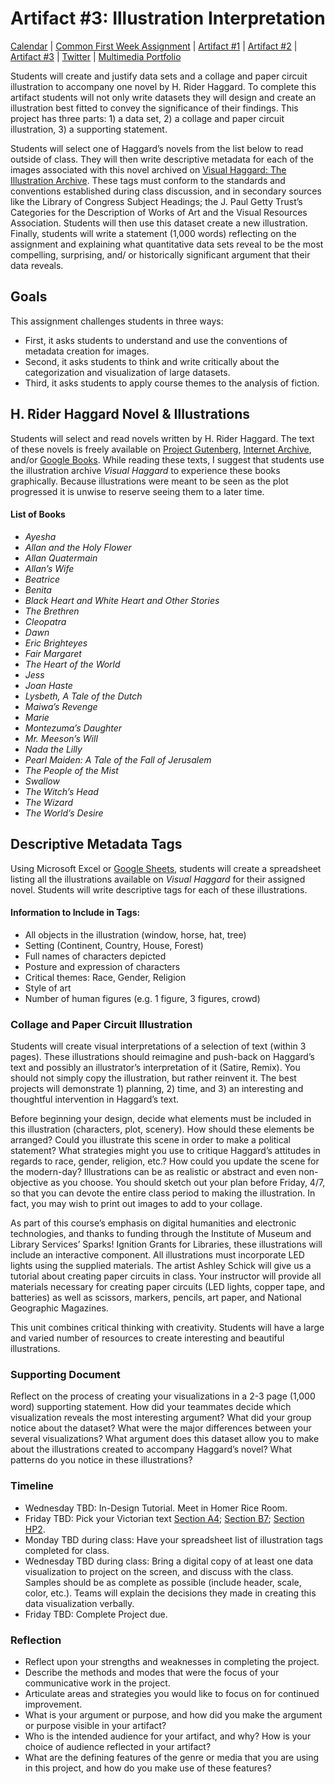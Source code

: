 <link rel="shortcut icon" href="https://kholterhoff.github.io/F17_ENG_1102/favicon.ico" type="image/x-icon">
<link rel="icon" href="https://kholterhoff.github.io/F17_ENG_1102/favicon.ico" type="image/x-icon">

<h1>Artifact #3: Illustration Interpretation</h1>

<a href="https://kholterhoff.github.io/S18_ENG_1102/Victorian_Digital_Humanities">Calendar</a>  |  <a href="https://kholterhoff.github.io/S18_ENG_1102/Common_First_Week_Assignment">Common First Week Assignment</a> | <a href="https://kholterhoff.github.io/S18_ENG_1102/Artifact_1">Artifact #1</a> |  <a href="https://kholterhoff.github.io/S18_ENG_1102/Artifact_2">Artifact #2</a> |  <a href="https://kholterhoff.github.io/S18_ENG_1102/Artifact_3">Artifact #3</a> |  <a href="https://kholterhoff.github.io/S18_ENG_1102/Twitter">Twitter</a> | <a href="https://kholterhoff.github.io/S18_ENG_1102/Multimedia_Portfolio">Multimedia Portfolio</a>

Students will create and justify data sets and a collage and paper circuit illustration to accompany one novel by H. Rider Haggard. To complete this artifact students will not only write datasets they will design and create an illustration best fitted to convey the significance of their findings. This project has three parts: 1) a data set, 2) a collage and paper circuit illustration, 3) a supporting statement.

Students will select one of Haggard’s novels from the list below to read outside of class. They will then write descriptive metadata for each of the images associated with this novel archived on <a href="www.visualhaggard.org">Visual Haggard: The Illustration Archive</a>. These tags must conform to the standards and conventions established during class discussion, and in secondary sources like the Library of Congress Subject Headings; the J. Paul Getty Trust’s Categories for the Description of Works of Art and the Visual Resources Association. Students will then use this dataset create a new illustration. Finally, students will write a statement (1,000 words) reflecting on the assignment and explaining what quantitative data sets reveal to be the most compelling, surprising, and/ or historically significant argument that their data reveals.


<h2>Goals</h2>

This assignment challenges students in three ways:

* First, it asks students to understand and use the conventions of metadata creation for images.
* Second, it asks students to think and write critically about the categorization and visualization of large datasets.
* Third, it asks students to apply course themes to the analysis of fiction.


<h2>H. Rider Haggard Novel & Illustrations</h2>

Students will select and read novels written by H. Rider Haggard. The text of these novels is freely available on <a href="http://www.gutenberg.org/">Project Gutenberg</a>, <a href="https://archive.org/">Internet Archive</a>, and/or <a href="https://books.google.com/">Google Books</a>. While reading these texts, I suggest that students use the illustration archive _Visual Haggard_ to experience these books graphically. Because illustrations were meant to be seen as the plot progressed it is unwise to reserve seeing them to a later time.


<h4>List of Books</h4>

* _Ayesha_
* _Allan and the Holy Flower_
* _Allan Quatermain_
* _Allan’s Wife_
* _Beatrice_
* _Benita_
* _Black Heart and White Heart and Other Stories_
* _The Brethren_
* _Cleopatra_
* _Dawn_
* _Eric Brighteyes_
* _Fair Margaret_
* _The Heart of the World_
* _Jess_
* _Joan Haste_
* _Lysbeth, A Tale of the Dutch_
* _Maiwa’s Revenge_
* _Marie_
* _Montezuma’s Daughter_
* _Mr. Meeson’s Will_
* _Nada the Lilly_
* _Pearl Maiden: A Tale of the Fall of Jerusalem_
* _The People of the Mist_
* _Swallow_
* _The Witch’s Head_
* _The Wizard_
* _The World’s Desire_


<h2>Descriptive Metadata Tags</h2>

Using Microsoft Excel or <a href="https://www.google.com/sheets/about/">Google Sheets</a>, students will create a spreadsheet listing all the illustrations available on _Visual Haggard_ for their assigned novel. Students will write descriptive tags for each of these illustrations.

<h4>Information to Include in Tags:</h4>

* All objects in the illustration (window, horse, hat, tree)
* Setting (Continent, Country, House, Forest)
* Full names of characters depicted
* Posture and expression of characters
* Critical themes: Race, Gender, Religion
* Style of art
* Number of human figures (e.g. 1 figure, 3 figures, crowd)


<h3>Collage and Paper Circuit Illustration</h3>

Students will create visual interpretations of a selection of text (within 3 pages). These illustrations should reimagine and push-back on Haggard’s text and possibly an illustrator’s interpretation of it (Satire, Remix). You should not simply copy the illustration, but rather reinvent it. The best projects will demonstrate 1) planning, 2) time, and 3) an interesting and thoughtful intervention in Haggard’s text.

Before beginning your design, decide what elements must be included in this illustration (characters, plot, scenery). How should these elements be arranged? Could you illustrate this scene in order to make a political statement? What strategies might you use to critique Haggard’s attitudes in regards to race, gender, religion, etc.? How could you update the scene for the modern-day? Illustrations can be as realistic or abstract and even non-objective as you choose. You should sketch out your plan before Friday, 4/7, so that you can devote the entire class period to making the illustration. In fact, you may wish to print out images to add to your collage.

As part of this course’s emphasis on digital humanities and electronic technologies, and thanks to funding through the Institute of Museum and Library Services’ Sparks! Ignition Grants for Libraries, these illustrations will include an interactive component. All illustrations must incorporate LED lights using the supplied materials. The artist Ashley Schick will give us a tutorial about creating paper circuits in class. Your instructor will provide all materials necessary for creating paper circuits (LED lights, copper tape, and batteries) as well as scissors, markers, pencils, art paper, and National Geographic Magazines.

This unit combines critical thinking with creativity. Students will have a large and varied number of resources to create interesting and beautiful illustrations.


<h3>Supporting Document </h3>

Reflect on the process of creating your visualizations in a 2-3 page (1,000 word) supporting statement. How did your teammates decide which visualization reveals the most interesting argument? What did your group notice about the dataset? What were the major differences between your several visualizations? What argument does this dataset allow you to make about the illustrations created to accompany Haggard’s novel? What patterns do you notice in these illustrations?


<h3>Timeline</h3>

* Wednesday TBD: In-Design Tutorial. Meet in Homer Rice Room.
* Friday TBD: Pick your Victorian text <a href="">Section A4</a>; <a href="">Section B7</a>; <a href="">Section HP2</a>.
* Monday TBD during class: Have your spreadsheet list of illustration tags completed for class.
* Wednesday TBD during class: Bring a digital copy of at least one data visualization to project on the screen, and discuss with the class. Samples should be as complete as possible (include header, scale, color, etc.). Teams will explain the decisions they made in creating this data visualization verbally.
* Friday TBD: Complete Project due.


<h3>Reflection</h3>

* Reflect upon your strengths and weaknesses in completing the project.
* Describe the methods and modes that were the focus of your communicative work in the project.
* Articulate areas and strategies you would like to focus on for continued improvement.
* What is your argument or purpose, and how did you make the argument or purpose visible in your artifact?
* Who is the intended audience for your artifact, and why? How is your choice of audience reflected in your artifact?
* What are the defining features of the genre or media that you are using in this project, and how do you make use of these features?
